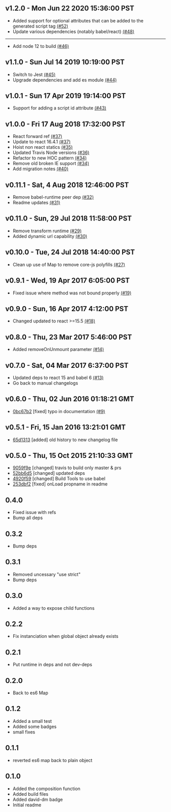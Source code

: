 ## v1.2.0 - Mon Jun 22 2020 15:36:00 PST

- Added support for optional attributes that can be added to the generated script tag [(#52)](https://github.com/dozoisch/react-async-script/pull/52)
- Update various dependencies (notably babel/react) [(#48)](https://github.com/dozoisch/react-async-script/pull/48)

---

- Add node 12 to build [(#46)](https://github.com/dozoisch/react-async-script/pull/46)

## v1.1.0 - Sun Jul 14 2019 10:19:00 PST

- Switch to Jest [(#45)](https://github.com/dozoisch/react-async-script/pull/45)
- Upgrade dependencies and add es module [(#44)](https://github.com/dozoisch/react-async-script/pull/44)

## v1.0.1 - Sun 17 Apr 2019 19:14:00 PST

- Support for adding a script id attribute [(#43)](https://github.com/dozoisch/react-async-script/pull/43)

## v1.0.0 - Fri 17 Aug 2018 17:32:00 PST

- React forward ref [(#37)](https://github.com/dozoisch/react-async-script/pull/37)
- Update to react 16.4.1 [(#37)](https://github.com/dozoisch/react-async-script/pull/37)
- Hoist non react statics [(#35)](https://github.com/dozoisch/react-async-script/pull/35)
- Updated Travis Node versions [(#36)](https://github.com/dozoisch/react-async-script/pull/36)
- Refactor to new HOC pattern [(#34)](https://github.com/dozoisch/react-async-script/pull/34)
- Remove old broken IE support [(#34)](https://github.com/dozoisch/react-async-script/pull/34)
- Add migration notes [(#40)](https://github.com/dozoisch/react-async-script/pull/40)

## v0.11.1 - Sat, 4 Aug 2018 12:46:00 PST

- Remove babel-runtime peer dep [(#32)](https://github.com/dozoisch/react-async-script/pull/32)
- Readme updates [(#31)](https://github.com/dozoisch/react-async-script/pull/31)

## v0.11.0 - Sun, 29 Jul 2018 11:58:00 PST

- Remove transform runtime [(#29)](https://github.com/dozoisch/react-async-script/pull/29)
- Added dynamic url capability [(#30)](https://github.com/dozoisch/react-async-script/pull/30)

## v0.10.0 - Tue, 24 Jul 2018 14:40:00 PST

- Clean up use of Map to remove core-js polyfills [(#27)](https://github.com/dozoisch/react-async-script/pull/27)

## v0.9.1 - Wed, 19 Apr 2017 6:05:00 PST

- Fixed issue where method was not bound properly [(#19)](https://github.com/dozoisch/react-async-script/pull/19)

## v0.9.0 - Sun, 16 Apr 2017 4:12:00 PST

- Changed updated to react >=15.5 [(#18)](https://github.com/dozoisch/react-async-script/pull/18)

## v0.8.0 - Thu, 23 Mar 2017 5:46:00 PST

- Added removeOnUnmount parameter [(#14)](https://github.com/dozoisch/react-async-script/pull/14)

## v0.7.0 - Sat, 04 Mar 2017 6:37:00 PST

- Updated deps to react 15 and babel 6 [(#13)](https://github.com/dozoisch/react-async-script/pull/13)
- Go back to manual changelogs

## v0.6.0 - Thu, 02 Jun 2016 01:18:21 GMT

- [0bc67b2](../../commit/0bc67b2) [fixed] typo in documentation [(#9)](https://github.com/dozoisch/react-async-script/pull/9)

## v0.5.1 - Fri, 15 Jan 2016 13:21:01 GMT

- [65d1313](../../commit/65d1313) [added] old history to new changelog file

## v0.5.0 - Thu, 15 Oct 2015 21:10:33 GMT

- [9059f9e](../../commit/9059f9e) [changed] travis to build only master & prs
- [52bb6d5](../../commit/52bb6d5) [changed] updated deps
- [4920f59](../../commit/4920f59) [changed] Build Tools to use babel
- [253dbf2](../../commit/253dbf2) [fixed] onLoad propname in readme

## 0.4.0

- Fixed issue with refs
- Bump all deps

## 0.3.2

- Bump deps

## 0.3.1

- Removed uncessary "use strict"
- Bump deps

## 0.3.0

- Added a way to expose child functions

## 0.2.2

- Fix instanciation when global object already exists

## 0.2.1

- Put runtime in deps and not dev-deps

## 0.2.0

- Back to es6 Map

## 0.1.2

- Added a small test
- Added some badges
- small fixes

## 0.1.1

- reverted es6 map back to plain object

## 0.1.0

- Added the composition function
- Added build files
- Added david-dm badge
- Initial readme
